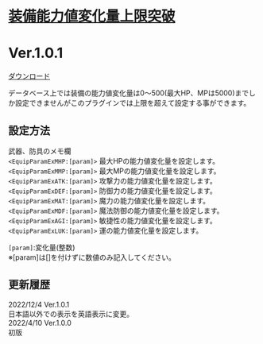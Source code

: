 # [装備能力値変化量上限突破](https://raw.githubusercontent.com/nuun888/MZ/master/NUUN_EquipParamUnlimited.js)
# Ver.1.0.1  
 [ダウンロード](https://raw.githubusercontent.com/nuun888/MZ/master/NUUN_EquipParamUnlimited.js)  
 
 データベース上では装備の能力値変化量は0～500(最大HP、MPは5000)までしか設定できませんがこのプラグインでは上限を超えて設定する事ができます。  
 
 ## 設定方法
武器、防具のメモ欄  
`<EquipParamExMHP:[param]>` 最大HPの能力値変化量を設定します。  
`<EquipParamExMMP:[param]>` 最大MPの能力値変化量を設定します。  
`<EquipParamExATK:[param]>` 攻撃力の能力値変化量を設定します。  
`<EquipParamExDEF:[param]>` 防御力の能力値変化量を設定します。  
`<EquipParamExMAT:[param]>` 魔力の能力値変化量を設定します。  
`<EquipParamExMDF:[param]>` 魔法防御の能力値変化量を設定します。  
`<EquipParamExAGI:[param]>` 敏捷性の能力値変化量を設定します。  
`<EquipParamExLUK:[param]>` 運の能力値変化量を設定します。  

`[param]`:変化量(整数)  
※[param]は[]を付けずに数値のみ記入してください。  
 
## 更新履歴
2022/12/4 Ver.1.0.1  
日本語以外での表示を英語表示に変更。  
2022/4/10 Ver.1.0.0  
初版  
